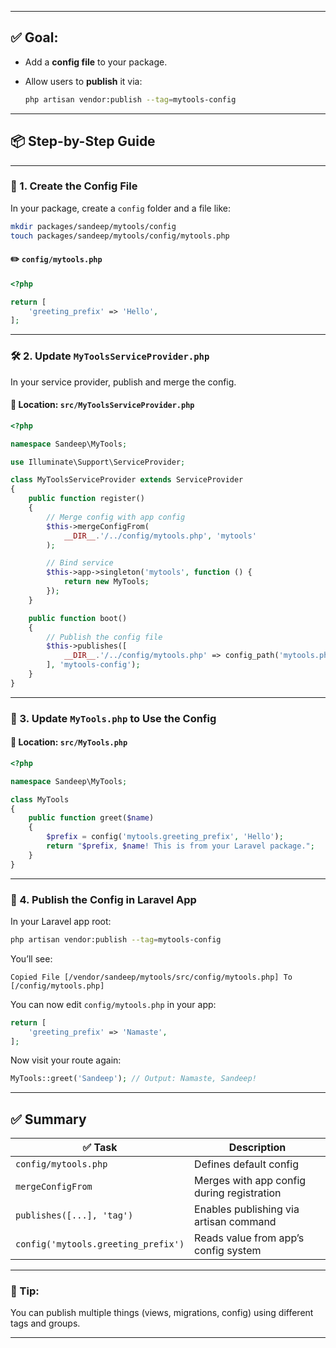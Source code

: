 
---

## ✅ Goal:

* Add a **config file** to your package.
* Allow users to **publish** it via:

  ```bash
  php artisan vendor:publish --tag=mytools-config
  ```

---

## 📦 Step-by-Step Guide

---

### 📁 1. Create the Config File

In your package, create a `config` folder and a file like:

```bash
mkdir packages/sandeep/mytools/config
touch packages/sandeep/mytools/config/mytools.php
```

#### ✏️ `config/mytools.php`

```php
<?php

return [
    'greeting_prefix' => 'Hello',
];
```

---

### 🛠️ 2. Update `MyToolsServiceProvider.php`

In your service provider, publish and merge the config.

#### 📍 Location: `src/MyToolsServiceProvider.php`

```php
<?php

namespace Sandeep\MyTools;

use Illuminate\Support\ServiceProvider;

class MyToolsServiceProvider extends ServiceProvider
{
    public function register()
    {
        // Merge config with app config
        $this->mergeConfigFrom(
            __DIR__.'/../config/mytools.php', 'mytools'
        );

        // Bind service
        $this->app->singleton('mytools', function () {
            return new MyTools;
        });
    }

    public function boot()
    {
        // Publish the config file
        $this->publishes([
            __DIR__.'/../config/mytools.php' => config_path('mytools.php'),
        ], 'mytools-config');
    }
}
```

---

### 🧪 3. Update `MyTools.php` to Use the Config

#### 📍 Location: `src/MyTools.php`

```php
<?php

namespace Sandeep\MyTools;

class MyTools
{
    public function greet($name)
    {
        $prefix = config('mytools.greeting_prefix', 'Hello');
        return "$prefix, $name! This is from your Laravel package.";
    }
}
```

---

### 🧬 4. Publish the Config in Laravel App

In your Laravel app root:

```bash
php artisan vendor:publish --tag=mytools-config
```

You’ll see:

```
Copied File [/vendor/sandeep/mytools/src/config/mytools.php] To [/config/mytools.php]
```

You can now edit `config/mytools.php` in your app:

```php
return [
    'greeting_prefix' => 'Namaste',
];
```

Now visit your route again:

```php
MyTools::greet('Sandeep'); // Output: Namaste, Sandeep!
```

---

## ✅ Summary

| ✅ Task                              | Description                                |
| ----------------------------------- | ------------------------------------------ |
| `config/mytools.php`                | Defines default config                     |
| `mergeConfigFrom`                   | Merges with app config during registration |
| `publishes([...], 'tag')`           | Enables publishing via artisan command     |
| `config('mytools.greeting_prefix')` | Reads value from app’s config system       |

---

### 🧠 Tip:

You can publish multiple things (views, migrations, config) using different tags and groups.

---

